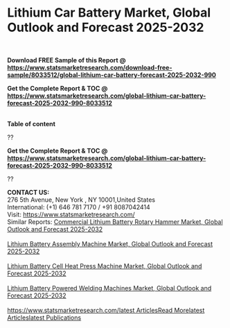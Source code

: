 <h1>Lithium Car Battery Market, Global Outlook and Forecast 2025-2032</h1><br/><p><strong>Download FREE Sample of this Report @ <a href="https://www.statsmarketresearch.com/download-free-sample/8033512/global-lithium-car-battery-forecast-2025-2032-990">https://www.statsmarketresearch.com/download-free-sample/8033512/global-lithium-car-battery-forecast-2025-2032-990</a></strong></p>

<div><b>Get the Complete Report & TOC @ <a href="https://www.statsmarketresearch.com/global-lithium-car-battery-forecast-2025-2032-990-8033512">https://www.statsmarketresearch.com/global-lithium-car-battery-forecast-2025-2032-990-8033512</a></b></div>

<p><br />
<b>Table of content</b></p>

<p>??</p>

<div><b>Get the Complete Report & TOC @ <a href="https://www.statsmarketresearch.com/global-lithium-car-battery-forecast-2025-2032-990-8033512">https://www.statsmarketresearch.com/global-lithium-car-battery-forecast-2025-2032-990-8033512</a></b></div>

<p>??</p>

<p><b>CONTACT US:</b><br />
276 5th Avenue, New York , NY 10001,United States<br />
International: (+1) 646 781 7170 / +91 8087042414<br />
Visit: <a href="https://www.statsmarketresearch.com/">https://www.statsmarketresearch.com/</a><br />
Similar Reports: <a href="https://www.statsmarketresearch.com/global-lithium-car-battery-forecast-2025-2032-990-8033512">Commercial Lithium Battery Rotary Hammer Market, Global Outlook and Forecast 2025-2032</a><br />
<br />
<a href="https://www.statsmarketresearch.com/global-lithium-car-battery-forecast-2025-2032-990-8033512">Lithium Battery Assembly Machine Market, Global Outlook and Forecast 2025-2032</a><br />
<br />
<a href="https://www.statsmarketresearch.com/global-lithium-car-battery-forecast-2025-2032-990-8033512">Lithium Battery Cell Heat Press Machine Market, Global Outlook and Forecast 2025-2032</a><br />
<br />
<a href="https://www.statsmarketresearch.com/global-lithium-car-battery-forecast-2025-2032-990-8033512">Lithium Battery Powered Welding Machines Market, Global Outlook and Forecast 2025-2032</a><br />
<br />
<a href="https://gyeongbokgung.com">https://www.statsmarketresearch.com/</a><a href="https://hallyeomaritime.com">latest Articles</a><a href="https://jingwansa.com">Read More</a><a href="https://nguoiviet.jp/">latest Articles</a><a href="https://www.intelmarketresearch.com/">latest Publications</a></p>
